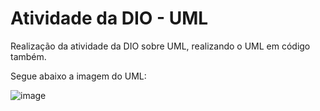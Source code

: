 # Atividade da DIO - UML
Realização da atividade da DIO sobre UML, realizando o UML em código também.

Segue abaixo a imagem do UML:

![image](https://github.com/muriloIvano/atividade-dio-repo-uml/assets/160324713/12736d20-d126-4773-85ff-95d9bb05f5b7)
